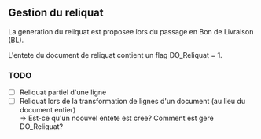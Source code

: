 ## Gestion du reliquat

La generation du reliquat est proposee lors du passage en Bon de Livraison (BL).

L'entete du document de reliquat contient un flag DO_Reliquat = 1.

### TODO
- [ ] Reliquat partiel d'une ligne
- [ ] Reliquat lors de la transformation de lignes d'un document (au lieu du document entier) <br>
=> Est-ce qu'un noouvel entete est cree? Comment est gere DO_Reliquat?
